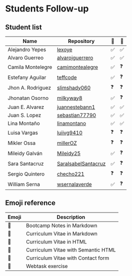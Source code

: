 # Students Follow-up

## Student list
|Name|Repository|📝|📕|
|---|---|---|---|
|Alejandro Yepes|[lexoye](https://github.com/lexoye/frontend-bootcamp)|✅|✅|
|Alvaro Guerreo|[alvarojguerrero](https://github.com/alvarojguerrero/bootcamp-frontend)|✅|✅|
|Camila Montelegre|[camimontealegre](https://github.com/camimontealegre/bootcamp-frontend)|✅|❓|
|Estefany Aguilar|[teffcode](https://github.com/teffcode/BOOTCAMP_FRONTEND)|✅|❓|
|Jhon A. Rodriguez|[slimshady060](https://github.com/slimshady060/bootcam-frontend)|❓|❓|
|Jhonatan Osorno|[milkyway8](https://github.com/milkyway8/Front_End_Bootcamp)|✅|❓|
|Juan E. Alvarez|[juannestebann1](https://github.com/juannestebann1/bootcamp-frontend)|✅|✅|
|Juan S. Lopez|[sebastian77790](https://github.com/sebastian77790/frontend-bootcamp)|✅|✅|
|Lina Montaño|[linamontano](https://github.com/linamontano/FrontEnd_BootCamp)|✅|✅|
|Luisa Vargas|[luiivg9410](https://github.com/luiivg9410/frontend-bootcamp)|❓|❓|
|Mikler Ossa|[millerOZ](https://github.com/millerOZ/bootcamp-frontend)|❓|❓|
|Mileidy Galván|[Mileidy25](https://github.com/Mileidy25/FrontEnd-Bootcamp)|✅|❓|
|Sara Santacruz|[SaraIsabelSantacruz](https://github.com/SaraIsabelSantacruz/bootcamp-frontend)|✅|❓|
|Sergio Quintero|[checho221](https://github.com/checho221/frontend-bootcamp)|❓|❓|
|William Serna|[wsernalaverde](https://github.com/wsernalaverde/frontend-bootcamp)|✅|❓|

## Emoji reference
|Emoji|Description|
|---|---|
|📝|Bootcamp Notes in Markdown|
|📕|Curriculum Vitae in Markdown|
|📗|Curriculum Vitae in HTML|
|📘|Curriculum Vitae with Semantic HTML|
|📙|Curriculum Vitae with Contact form|
|💾|Webtask exercise|
